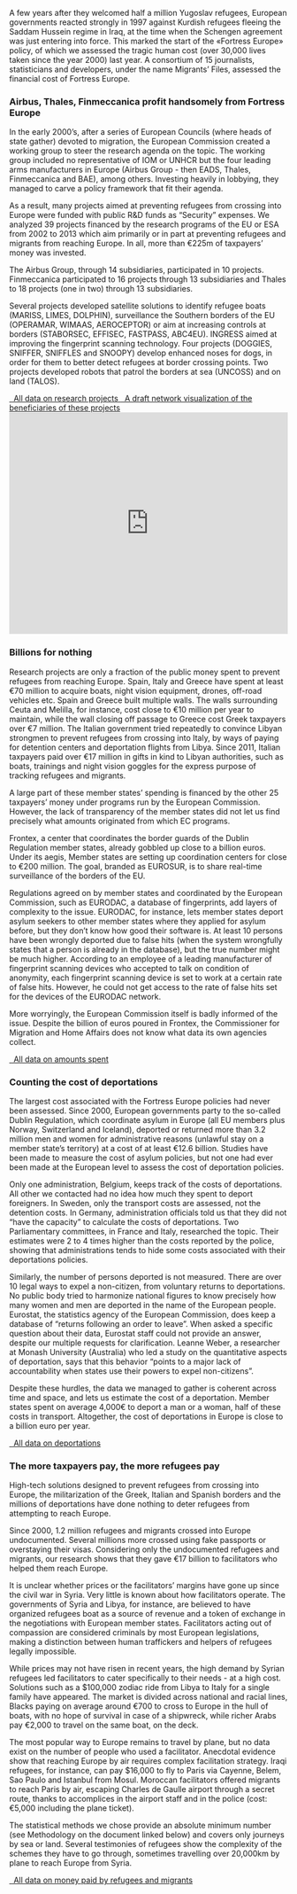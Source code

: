 A few years after they welcomed half a million Yugoslav refugees, European governments reacted strongly in 1997 against Kurdish refugees fleeing the Saddam Hussein regime in Iraq, at the time when the Schengen agreement was just entering into force. This marked the start of the «Fortress Europe» policy, of which we assessed the tragic human cost (over 30,000 lives taken since the year 2000) last year. A consortium of 15 journalists, statisticians and developers, under the name Migrants’ Files, assessed the financial cost of Fortress Europe.

### Airbus, Thales, Finmeccanica profit handsomely from Fortress Europe

In the early 2000’s, after a series of European Councils (where heads of state gather) devoted to migration, the European Commission created a working group to steer the research agenda on the topic. The working group included no representative of IOM or UNHCR but the four leading arms manufacturers in Europe (Airbus Group - then EADS, Thales, Finmeccanica and BAE), among others. Investing heavily in lobbying, they managed to carve a policy framework that fit their agenda.

As a result, many projects aimed at preventing refugees from crossing into Europe were funded with public R&D funds as “Security” expenses. We analyzed 39 projects financed by the research programs of the EU or ESA from 2002 to 2013 which aim primarily or in part at preventing refugees and migrants from reaching Europe. In all, more than €225m of taxpayers’ money was invested.

The Airbus Group, through 14 subsidiaries, participated in 10 projects. Finmeccanica participated to 16 projects through 13 subsidiaries and Thales to 18 projects (one in two) through 13 subsidiaries. 

Several projects developed satellite solutions to identify refugee boats (MARISS, LIMES, DOLPHIN), surveillance the Southern borders of the EU (OPERAMAR, WIMAAS, AEROCEPTOR) or aim at increasing controls at borders (STABORSEC, EFFISEC, FASTPASS, ABC4EU). INGRESS aimed at improving the fingerprint scanning technology. Four projects (DOGGIES, SNIFFER, SNIFFLES and SNOOPY) develop enhanced noses for dogs, in order for them to better detect refugees at border crossing points. Two projects developed robots that patrol the borders at sea (UNCOSS) and on land (TALOS).

<a class="btn btn-default" href="https://docs.google.com/spreadsheets/d/1OJJIVeSdmzNBUi6aBJIdVtHzv4-opnBewGpVBxJXRgw/edit#gid=6441497" target="_blank">
  <i class="fa fa-fw fa-table"></i>&nbsp;
  All data on research projects
</a>

<a class="btn btn-default" href="https://kumu.io/embed/4ee2bc6525a93ec48417f325f5483611" target="_blank">
  <i class="fa fa-fw fa-share-alt"></i>&nbsp;
  A draft network visualization of the beneficiaries of these projects
</a>

<iframe src="https://kumu.io/embed/784f8a4446b2973ec3931acc715fcd1c" style="width: 100%; height: 400px"
scrolling="no" frameborder="0">
</iframe>


### Billions for nothing

Research projects are only a fraction of the public money spent to prevent refugees from reaching Europe. Spain, Italy and Greece have spent at least €70 million to acquire boats, night vision equipment, drones, off-road vehicles etc. Spain and Greece built multiple walls. The walls surrounding Ceuta and Melilla, for instance, cost close to €10 million per year to maintain, while the wall closing off passage to Greece cost Greek taxpayers over €7 million. The Italian government tried repeatedly to convince Libyan strongmen to prevent refugees from crossing into Italy, by ways of paying for detention centers and deportation flights from Libya. Since 2011, Italian taxpayers paid over €17 million in gifts in kind to Libyan authorities, such as boats, trainings and night vision goggles for the express purpose of tracking refugees and migrants.

A large part of these member states’ spending is financed by the other 25 taxpayers’ money under programs run by the European Commission. However, the lack of transparency of the member states did not let us find precisely what amounts originated from which EC programs.

Frontex, a center that coordinates the border guards of the Dublin Regulation member states, already gobbled up close to a billion euros. Under its aegis, Member states are setting up coordination centers for close to €200 million. The goal, branded as EUROSUR, is to share real-time surveillance of the borders of the EU.

Regulations agreed on by member states and coordinated by the European Commission, such as EURODAC, a database of fingerprints, add layers of complexity to the issue. EURODAC, for instance, lets member states deport asylum seekers to other member states where they applied for asylum before, but they don’t know how good their software is. At least 10 persons have been wrongly deported due to false hits (when the system wrongfully states that a person is already in the database), but the true number might be much higher. According to an employee of a leading manufacturer of fingerprint scanning devices who accepted to talk on condition of anonymity, each fingerprint scanning device is set to work at a certain rate of false hits. However, he could not get access to the rate of false hits set for the devices of the EURODAC network.

More worryingly, the European Commission itself is badly informed of the issue. Despite the billion of euros poured in Frontex, the Commissioner for Migration and Home Affairs does not know what data its own agencies collect.

<a class="btn btn-default" href="https://docs.google.com/spreadsheets/d/1wC72sDmuN-mvwgMcSWhO-R3E-1wmSE19B_KiW7RBRSc/edit#gid=171341358" target="_blank">
  <i class="fa fa-fw fa-table"></i>&nbsp;
  All data on amounts spent
</a>

### Counting the cost of deportations

The largest cost associated with the Fortress Europe policies had never been assessed. Since 2000, European governments party to the so-called Dublin Regulation, which coordinate asylum in Europe (all EU members plus Norway, Switzerland and Iceland), deported or returned more than 3.2 million men and women for administrative reasons (unlawful stay on a member state’s territory) at a cost of at least €12.6 billion. Studies have been made to measure the cost of asylum policies, but not one had ever been made at the European level to assess the cost of deportation policies.

Only one administration, Belgium, keeps track of the costs of deportations. All other we contacted had no idea how much they spent to deport foreigners. In Sweden, only the transport costs are assessed, not the detention costs. In Germany, administration officials told us that they did not “have the capacity” to calculate the costs of deportations. Two Parliamentary committees, in France and Italy, researched the topic. Their estimates were 2 to 4 times higher than the costs reported by the police, showing that administrations tends to hide some costs associated with their deportations policies.

Similarly, the number of persons deported is not measured. There are over 10 legal ways to expel a non-citizen, from voluntary returns to deportations. No public body tried to harmonize national figures to know precisely how many women and men are deported in the name of the European people. Eurostat, the statistics agency of the European Commission, does keep a database of “returns following an order to leave”. When asked a specific question about their data, Eurostat staff could not provide an answer, despite our multiple requests for clarification. Leanne Weber, a researcher at Monash University (Australia) who led a study on the quantitative aspects of deportation, says that this behavior “points to a major lack of accountability when states use their powers to expel non-citizens”.

Despite these hurdles, the data we managed to gather is coherent across time and space, and lets us estimate the cost of a deportation. Member states spent on average 4,000€ to deport a man or a woman, half of these costs in transport. Altogether, the cost of deportations in Europe is close to a billion euro per year.

<a class="btn btn-default" href="https://docs.google.com/spreadsheets/d/1rDThuJ1HVTsWWPEvauOIGuY0kd7h8fGkrxebmlMt7h4/edit#gid=0" target="_blank">
  <i class="fa fa-fw fa-table"></i>&nbsp;
  All data on deportations
</a>  

### The more taxpayers pay, the more refugees pay
High-tech solutions designed to prevent refugees from crossing into Europe, the militarization of the Greek, Italian and Spanish borders and the millions of deportations have done nothing to deter refugees from attempting to reach Europe.

Since 2000, 1.2 million refugees and migrants crossed into Europe undocumented. Several millions more crossed using fake passports or overstaying their visas. Considering only the undocumented refugees and migrants, our research shows that they gave €17 billion to facilitators who helped them reach Europe.

It is unclear whether prices or the facilitators’ margins have gone up since the civil war in Syria. Very little is known about how facilitators operate. The governments of Syria and Libya, for instance, are believed to have organized refugees boat as a source of revenue and a token of exchange in the negotiations with European member states. Facilitators acting out of compassion are considered criminals by most European legislations, making a distinction between human traffickers and helpers of refugees legally impossible.

While prices may not have risen in recent years, the high demand by Syrian refugees led facilitators to cater specifically to their needs - at a high cost. Solutions such as a $100,000 zodiac ride from Libya to Italy for a single family have appeared. The market is divided across national and racial lines, Blacks paying on average around €700 to cross to Europe in the hull of boats, with no hope of survival in case of a shipwreck, while richer Arabs pay €2,000 to travel on the same boat, on the deck.

The most popular way to Europe remains to travel by plane, but no data exist on the number of people who used a facilitator. Anecdotal evidence show that reaching Europe by air requires complex facilitation strategy. Iraqi refugees, for instance, can pay $16,000 to fly to Paris via Cayenne, Belem, Sao Paulo and Istanbul from Mosul. Moroccan facilitators offered migrants to reach Paris by air, escaping Charles de Gaulle airport through a secret route, thanks to accomplices in the airport staff and in the police (cost: €5,000 including the plane ticket).

The statistical methods we chose provide an absolute minimum number (see Methodology on the document linked below) and covers only journeys by sea or land. Several testimonies of refugees show the complexity of the schemes they have to go through, sometimes travelling over 20,000km by plane to reach Europe from Syria.

<a class="btn btn-default" href="https://docs.google.com/spreadsheets/d/1cynO8lp6crS4p9kJZUqYUigEB15F2cAwGm7aD9cwoZU/edit#gid=779131653" target="_blank">
  <i class="fa fa-fw fa-table"></i>&nbsp;
  All data on money paid by refugees and migrants
</a>
